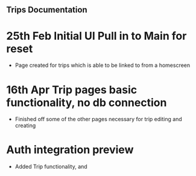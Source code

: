 ## Trips Documentation

# 25th Feb Initial UI Pull in to Main for reset

- Page created for trips which is able to be linked to from a homescreen

# 16th Apr Trip pages basic functionality, no db connection

- Finished off some of the other pages necessary for trip editing and creating

 # Auth integration preview

- Added Trip functionality, and 